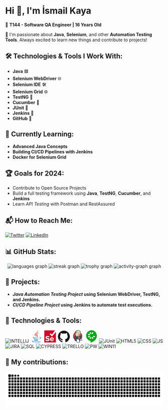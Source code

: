 # Hi 👋, I'm İsmail Kaya

🔭 **T144 - Software QA Engineer | 16 Years Old**

🚀 I'm passionate about **Java**, **Selenium**, and other **Automation Testing Tools**.
Always excited to learn new things and contribute to projects!

## 🛠 Technologies & Tools I Work With:

- **Java** 🟦
- **Selenium WebDriver** 🌐
- **Selenium IDE** 🛠
- **Selenium Grid** ⚙️
- **TestNG** 🔧
- **Cucumber** 🥒
- **JUnit** 📑
- **Jenkins** 🔄
- **GitHub** 🐙

## 🌱 Currently Learning:
- **Advanced Java Concepts**
- **Building CI/CD Pipelines with Jenkins**
- **Docker for Selenium Grid**

## 🏆 Goals for 2024:
- Contribute to Open Source Projects
- Build a full testing framework using **Java**, **TestNG**, **Cucumber**, and **Jenkins**
- Learn *API Testing* with Postman and RestAssured

## 📬 How to Reach Me:
[![Twitter](https://img.shields.io/badge/Twitter-blue?style=for-the-badge&logo=twitter)](https://twitter.com/username)
[![LinkedIn](https://img.shields.io/badge/LinkedIn-blue?style=for-the-badge&logo=linkedin)](https://www.linkedin.com/in/ismail-kaya2534/)

## 📊 GitHub Stats:
<div align="center">
  <img src="https://github-readme-stats.vercel.app/api/top-langs?username=T144-ismailkaya&locale=en&hide_title=false&layout=compact&card_width=320&langs_count=5&theme=dracula&hide_border=false&order=2" height="150" alt="languages graph"  />
  <img src="https://streak-stats.demolab.com?user=T144-ismailkaya&locale=en&mode=daily&theme=dracula&hide_border=false&border_radius=5&order=3" height="150" alt="streak graph"  />
  <img src="https://github-profile-trophy.vercel.app?username=T144-ismailkaya&theme=dracula&column=-1&row=1&margin-w=8&margin-h=8&no-bg=false&no-frame=false&order=4" height="150" alt="trophy graph"  />
  <img src="https://github-readme-activity-graph.vercel.app/graph?username=T144-ismailkaya&radius=16&theme=react&area=true&order=5" height="300" alt="activity-graph graph"  />
</div>

###

## 💼 Projects:
- ***Java Automation Testing Project* using Selenium WebDriver, TestNG, and Jenkins.**
- ***CI/CD Pipeline Project* using Jenkins to automate test executions.**

## 🔧 Technologies & Tools:
<div>
<p align="left">
<img src="https://cdn.jsdelivr.net/gh/devicons/devicon@latest/icons/intellij/intellij-original.svg" alt="INTELLIJ" width="40" height="40"/>
<img src="https://raw.githubusercontent.com/devicons/devicon/master/icons/java/java-original.svg" alt="Java" width="40" height="40"/>
<img src="https://raw.githubusercontent.com/devicons/devicon/master/icons/selenium/selenium-original.svg" alt="Selenium" width="40" height="40"/>
<img src="https://raw.githubusercontent.com/devicons/devicon/master/icons/github/github-original.svg" alt="GitHub" width="40" height="40"/>
<img src="https://raw.githubusercontent.com/devicons/devicon/master/icons/jenkins/jenkins-original.svg" alt="Jenkins" width="40" height="40"/>
<img src="https://raw.githubusercontent.com/devicons/devicon/master/icons/cucumber/cucumber-plain.svg" alt="Cucumber" width="40" height="40"/>
<img src="https://cdn.jsdelivr.net/gh/devicons/devicon@latest/icons/junit/junit-original-wordmark.svg" alt="JUnit" width="40" height="40"/>
<img src="https://cdn.jsdelivr.net/gh/devicons/devicon@latest/icons/html5/html5-original-wordmark.svg" alt="HTML5" width="40" height="40"/>
<img src="https://cdn.jsdelivr.net/gh/devicons/devicon@latest/icons/css3/css3-original-wordmark.svg" alt="CSS" width="40" height="40"/>
<img src="https://cdn.jsdelivr.net/gh/devicons/devicon@latest/icons/javascript/javascript-original.svg" alt="JS" width="40" height="40"/>
<img src="https://cdn.jsdelivr.net/gh/devicons/devicon@latest/icons/jira/jira-original.svg" alt="JIRA" width="40" height="40"/>
<img src="https://cdn.jsdelivr.net/gh/devicons/devicon@latest/icons/azuresqldatabase/azuresqldatabase-original.svg" alt="SQL" width="40" height="40"/>
<img src="https://cdn.jsdelivr.net/gh/devicons/devicon@latest/icons/cypressio/cypressio-original.svg" alt="CYPRESS" width="40" height="40"/>
<img src="https://cdn.jsdelivr.net/gh/devicons/devicon@latest/icons/trello/trello-original.svg" alt="TRELLO" width="40" height="40"/>
<img src="https://cdn.jsdelivr.net/gh/devicons/devicon@latest/icons/playwright/playwright-original.svg" alt="PW" width="40" height="40"/>
<img src="https://cdn.jsdelivr.net/gh/devicons/devicon@latest/icons/windows11/windows11-original-wordmark.svg" alt="WIN11" width="40" height="40"/>
</p>
</div>
  
  ## 🌟 My contributions:
![Snake animation](https://raw.githubusercontent.com/T144-ismailkaya/T144-ismailkaya/output/github-contribution-grid-snake.svg)

